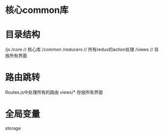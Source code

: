 
# 核心common库

# 目录结构  
/js
    /core                                   // 核心库
        /common
    /reducers                               // 所有redux的action处理
    /views                                  // 存放所有界面


# 路由跳转
Routes.js中处理所有的路由
views/* 存放所有界面


# 全局变量
 storage




